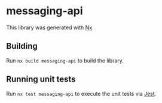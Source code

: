 # messaging-api

This library was generated with [Nx](https://nx.dev).

## Building

Run `nx build messaging-api` to build the library.

## Running unit tests

Run `nx test messaging-api` to execute the unit tests via [Jest](https://jestjs.io).
